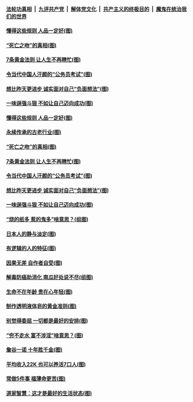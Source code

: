 ####  [法轮功真相](../../../../basic/blob/master/README.md?t=07041531) &nbsp;|&nbsp; [九评共产党](../../../../9ping.md/blob/master/README.md?t=07041531) &nbsp;|&nbsp; [解体党文化](../../../../jtdwh.md/blob/master/README.md?t=07041531)  &nbsp;|&nbsp; [共产主义的终极目的](../../../../gczydzjmd.md/blob/master/README.md?t=07041531) &nbsp;|&nbsp; [魔鬼在统治我们的世界](../../../../mgztzwmdsj.md/blob/master/README.md?t=07041531) 

#### [懂得这些规则 人品一定好(图)](../pages/p8/937490.md?t=07041531) 

#### [“死亡之吻”的真相(图)](../pages/p8/938205.md?t=07041531) 

#### [7条黄金法则 让人生不再瞎忙(图)](../pages/p8/938472.md?t=07041531) 

#### [令当代中国人汗颜的“公务员考试”(图)](../pages/p8/938246.md?t=07041531) 

#### [想比昨天更进步 诚实面对自己“负面想法”(图)](../pages/p8/938419.md?t=07041531) 

#### [一味逞强斗狠 不如让自己迈向成功(图)](../pages/p8/937701.md?t=07041531) 

#### [懂得这些规则 人品一定好(图)](../pages/p8/937490.md?t=07041531) 

#### [永续传承的古老行业(图)](../pages/p8/938548.md?t=07041531) 

#### [“死亡之吻”的真相(图)](../pages/p8/938205.md?t=07041531) 

#### [7条黄金法则 让人生不再瞎忙(图)](../pages/p8/938472.md?t=07041531) 

#### [令当代中国人汗颜的“公务员考试”(图)](../pages/p8/938246.md?t=07041531) 

#### [想比昨天更进步 诚实面对自己“负面想法”(图)](../pages/p8/938419.md?t=07041531) 

#### [一味逞强斗狠 不如让自己迈向成功(图)](../pages/p8/937701.md?t=07041531) 

#### [“烧的纸多 惹的鬼多”啥意思？(组图)](../pages/p8/938393.md?t=07041531) 

#### [日本人的静与淡定(图)](../pages/p8/936769.md?t=07041531) 

#### [有逻辑的人的特征(图)](../pages/p8/938239.md?t=07041531) 

#### [因果无差 自作者自受(图)](../pages/p8/938272.md?t=07041531) 

#### [解毒防癌助消化 南瓜好处说不尽(组图)](../pages/p8/937975.md?t=07041531) 

#### [生命不在年龄 贵在心年轻(图)](../pages/p8/937698.md?t=07041531) 

#### [制作透明液体皂的黄金准则(图)](../pages/p8/938207.md?t=07041531) 

#### [别觉得委屈 一切都是最好的安排(图)](../pages/p8/921940.md?t=07041531) 

#### [“穷不走水 富不涉淫”啥意思？(图)](../pages/p8/938176.md?t=07041531) 

#### [詹谷一诺 十年胜千金(图)](../pages/p8/937705.md?t=07041531) 

#### [平均收入22K 也可以养活7口人(图)](../pages/p8/938104.md?t=07041531) 

#### [常做5件事 福薄命更苦(图)](../pages/p8/937990.md?t=07041531) 

#### [道家智慧：这才是最好的生活状态(图)](../pages/p8/900827.md?t=07041531) 

